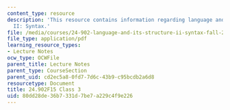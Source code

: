 ```yaml
---
content_type: resource
description: 'This resource contains information regarding language and its structure
  II: Syntax.'
file: /media/courses/24-902-language-and-its-structure-ii-syntax-fall-2015/80dd28de36b7331d7be7a229c4f9e226_MIT24_902F15_Class3.pdf
file_type: application/pdf
learning_resource_types:
- Lecture Notes
ocw_type: OCWFile
parent_title: Lecture Notes
parent_type: CourseSection
parent_uid: cd2ec5a8-0fd7-7d6c-43b9-c95bcdb2a6d8
resourcetype: Document
title: 24.902F15 Class 3
uid: 80dd28de-36b7-331d-7be7-a229c4f9e226
---
```

